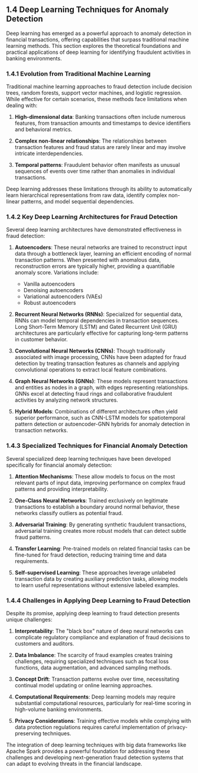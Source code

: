 ## 1.4 Deep Learning Techniques for Anomaly Detection

Deep learning has emerged as a powerful approach to anomaly detection in financial transactions, offering capabilities that surpass traditional machine learning methods. This section explores the theoretical foundations and practical applications of deep learning for identifying fraudulent activities in banking environments.

### 1.4.1 Evolution from Traditional Machine Learning

Traditional machine learning approaches to fraud detection include decision trees, random forests, support vector machines, and logistic regression. While effective for certain scenarios, these methods face limitations when dealing with:

1. **High-dimensional data**: Banking transactions often include numerous features, from transaction amounts and timestamps to device identifiers and behavioral metrics.

2. **Complex non-linear relationships**: The relationships between transaction features and fraud status are rarely linear and may involve intricate interdependencies.

3. **Temporal patterns**: Fraudulent behavior often manifests as unusual sequences of events over time rather than anomalies in individual transactions.

Deep learning addresses these limitations through its ability to automatically learn hierarchical representations from raw data, identify complex non-linear patterns, and model sequential dependencies.

### 1.4.2 Key Deep Learning Architectures for Fraud Detection

Several deep learning architectures have demonstrated effectiveness in fraud detection:

1. **Autoencoders**: These neural networks are trained to reconstruct input data through a bottleneck layer, learning an efficient encoding of normal transaction patterns. When presented with anomalous data, reconstruction errors are typically higher, providing a quantifiable anomaly score. Variations include:
   - Vanilla autoencoders
   - Denoising autoencoders
   - Variational autoencoders (VAEs)
   - Robust autoencoders

2. **Recurrent Neural Networks (RNNs)**: Specialized for sequential data, RNNs can model temporal dependencies in transaction sequences. Long Short-Term Memory (LSTM) and Gated Recurrent Unit (GRU) architectures are particularly effective for capturing long-term patterns in customer behavior.

3. **Convolutional Neural Networks (CNNs)**: Though traditionally associated with image processing, CNNs have been adapted for fraud detection by treating transaction features as channels and applying convolutional operations to extract local feature combinations.

4. **Graph Neural Networks (GNNs)**: These models represent transactions and entities as nodes in a graph, with edges representing relationships. GNNs excel at detecting fraud rings and collaborative fraudulent activities by analyzing network structures.

5. **Hybrid Models**: Combinations of different architectures often yield superior performance, such as CNN-LSTM models for spatiotemporal pattern detection or autoencoder-GNN hybrids for anomaly detection in transaction networks.

### 1.4.3 Specialized Techniques for Financial Anomaly Detection

Several specialized deep learning techniques have been developed specifically for financial anomaly detection:

1. **Attention Mechanisms**: These allow models to focus on the most relevant parts of input data, improving performance on complex fraud patterns and providing interpretability.

2. **One-Class Neural Networks**: Trained exclusively on legitimate transactions to establish a boundary around normal behavior, these networks classify outliers as potential fraud.

3. **Adversarial Training**: By generating synthetic fraudulent transactions, adversarial training creates more robust models that can detect subtle fraud patterns.

4. **Transfer Learning**: Pre-trained models on related financial tasks can be fine-tuned for fraud detection, reducing training time and data requirements.

5. **Self-supervised Learning**: These approaches leverage unlabeled transaction data by creating auxiliary prediction tasks, allowing models to learn useful representations without extensive labeled examples.

### 1.4.4 Challenges in Applying Deep Learning to Fraud Detection

Despite its promise, applying deep learning to fraud detection presents unique challenges:

1. **Interpretability**: The "black box" nature of deep neural networks can complicate regulatory compliance and explanation of fraud decisions to customers and auditors.

2. **Data Imbalance**: The scarcity of fraud examples creates training challenges, requiring specialized techniques such as focal loss functions, data augmentation, and advanced sampling methods.

3. **Concept Drift**: Transaction patterns evolve over time, necessitating continual model updating or online learning approaches.

4. **Computational Requirements**: Deep learning models may require substantial computational resources, particularly for real-time scoring in high-volume banking environments.

5. **Privacy Considerations**: Training effective models while complying with data protection regulations requires careful implementation of privacy-preserving techniques.

The integration of deep learning techniques with big data frameworks like Apache Spark provides a powerful foundation for addressing these challenges and developing next-generation fraud detection systems that can adapt to evolving threats in the financial landscape.
